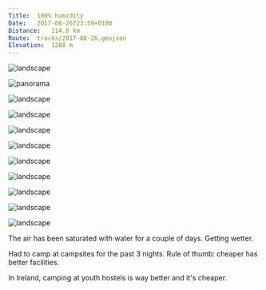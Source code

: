 ```yaml
---
Title:	100% humidity
Date:	2017-08-26T23:59+0100 
Distance:	114.0 km
Route:	tracks/2017-08-26.geojson
Elevation:	1288 m
---
```


![landscape](http://pbs.twimg.com/media/DIJ8urNXoAAC8rL.jpg "Morning reflections #1.")

![panorama](http://pbs.twimg.com/media/DIJ85qLWsAAhIAG.jpg "Looking back to the coastline I cycled along yesterday afternoon.")

![landscape](http://pbs.twimg.com/media/DIJ8-SQXcAEwkxu.jpg "Harbour.")

![landscape](http://pbs.twimg.com/media/DIJ9C0gXcAI4TgO.jpg "Morning reflections #2")

![landscape](http://pbs.twimg.com/media/DIJ9OZ4W0AAzfjL.jpg "Met Jack o'Donohue who is walking the #WildAtlanticWay. He's on Facebook.")

![landscape](http://pbs.twimg.com/media/DIJ9S5sWsAAO839.jpg "View")

![landscape](http://pbs.twimg.com/media/DIJ9d06XYAA2KbN.jpg "Failte go Corcaigh")

![landscape](http://pbs.twimg.com/media/DIJ9ln9XgAASZhj.jpg "Colourful coastal villages")

![landscape](http://pbs.twimg.com/media/DIJ9pShXoAEEILe.jpg "Eyeries")

![landscape](http://pbs.twimg.com/media/DIJ9uIOWAAA91Bi.jpg "Over another pass.")

![landscape](http://pbs.twimg.com/media/DIJ90TVXkAAd85c.jpg "Dooneen. #WildAtlanticWay")

The air has been saturated with water for a couple of days. Getting wetter.

Had to camp at campsites for the past 3 nights. Rule of thumb: cheaper has better facilities.

In Ireland, camping at youth hostels is way better and it's cheaper.
